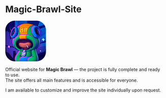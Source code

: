 # Magic-Brawl-Site

![Magic Brawl Favicon](https://github.com/LukiDevPro/Magic-Brawl-Site/raw/main/images/favicon.png)

Official website for **Magic Brawl** — the project is fully complete and ready to use.  
The site offers all main features and is accessible for everyone.

I am available to customize and improve the site individually upon request.
